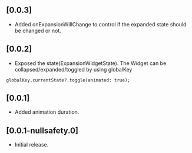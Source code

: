 ## [0.0.3]

* Added onExpansionWillChange to control if the expanded state should be changed or not. 


## [0.0.2]

* Exposed the state(ExpansionWidgetState). 
The Widget can be collapsed/expanded/toggled by using globalKey
```
globalKey.currentState?.toggle(animated: true);
```

## [0.0.1]

* Added animation duration.

## [0.0.1-nullsafety.0]

* Initial release.
